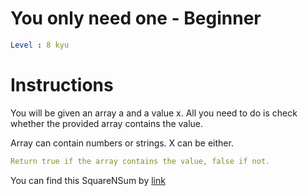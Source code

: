 # You only need one - Beginner

```yaml
Level : 8 kyu
```



# Instructions
You will be given an array a and a value x. All you need to do is check whether the provided array contains the value.

Array can contain numbers or strings. X can be either.

```yaml
Return true if the array contains the value, false if not.
```

You can find this SquareNSum by [link](https://www.codewars.com/kata/57cc975ed542d3148f00015b/train/scala)